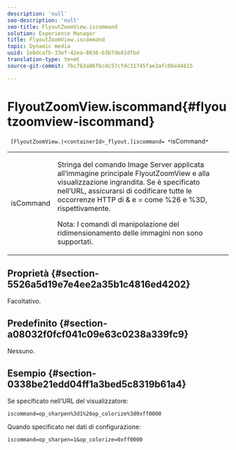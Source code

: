 ```yaml
---
description: 'null'
seo-description: 'null'
seo-title: FlyoutZoomView.iscommand
solution: Experience Manager
title: FlyoutZoomView.iscommand
topic: Dynamic media
uuid: 1e8dcafb-33ef-42ea-8636-b3b7de81dfbd
translation-type: tm+mt
source-git-commit: 7bc7b3a86fbcdc57cfdc31745fae3afc06e44b15

---
```



# FlyoutZoomView.iscommand{#flyoutzoomview-iscommand}

` [FlyoutZoomView.|<containerId>_flyout.]iscommand= *`isCommand`*`

<table id="table_43A84C1044574A6FAB8CE67D71AAD5EC"> 
 <tbody> 
  <tr> 
   <td colname="col1"> <p> <span class="codeph"> <span class="varname"> isCommand</span></span> </p> </td> 
   <td colname="col2"> <p> </p> <p>Stringa del comando Image Server applicata all’immagine principale FlyoutZoomView e alla visualizzazione ingrandita. Se è specificato nell’URL, assicurarsi di codificare tutte le occorrenze HTTP di <span class="codeph"> &amp;</span> e <span class="codeph"> =</span> come <span class="codeph"> %26</span> e <span class="codeph"> %3D</span>, rispettivamente. </p> <p> <p>Nota:  I comandi di manipolazione del ridimensionamento delle immagini non sono supportati. </p> </p> </td> 
  </tr> 
 </tbody> 
</table>

## Proprietà {#section-5526a5d19e7e4ee2a35b1c4816ed4202}

Facoltativo.

## Predefinito {#section-a08032f0fcf041c09e63c0238a339fc9}

Nessuno.

## Esempio {#section-0338be21edd04ff1a3bed5c8319b61a4}

Se specificato nell’URL del visualizzatore:

`iscommand=op_sharpen%3d1%26op_colorize%3d0xff0000`

Quando specificato nei dati di configurazione:

`iscommand=op_sharpen=1&op_colorize=0xff0000`
